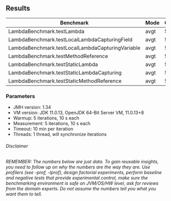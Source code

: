 ## Results

| Benchmark                                        | Mode | Cnt | Score   | Error   | Units |
|--------------------------------------------------|------|-----|---------|---------|-------|
| LambdaBenchmark.testLambda                       | avgt | 5   | 723.322 | 137.002 | ns/op |
| LambdaBenchmark.testLocalLambdaCapturingField    | avgt | 5   | 966.169 | 75.359  | ns/op |
| LambdaBenchmark.testLocalLambdaCapturingVariable | avgt | 5   | 782.056 | 75.814  | ns/op |
| LambdaBenchmark.testMethodReference              | avgt | 5   | 642.433 | 77.998  | ns/op | 
| LambdaBenchmark.testStaticLambda                 | avgt | 5   | 821.021 | 83.398  | ns/op |     
| LambdaBenchmark.testStaticLambdaCapturing        | avgt | 5   | 981.835 | 75.461  | ns/op |
| LambdaBenchmark.testStaticMethodReference        | avgt | 5   | 812.685 | 72.690  | ns/op |

### Parameters

* JMH version: 1.34
* VM version: JDK 11.0.13, OpenJDK 64-Bit Server VM, 11.0.13+8
* Warmup: 5 iterations, 10 s each
* Measurement: 5 iterations, 10 s each
* Timeout: 10 min per iteration
* Threads: 1 thread, will synchronize iterations

###### Disclaimer
_REMEMBER: The numbers below are just data. To gain reusable insights, you need to follow up on why the numbers are the way they
are. Use profilers (see -prof, -lprof), design factorial experiments, perform baseline and negative tests that provide
experimental control, make sure the benchmarking environment is safe on JVM/OS/HW level, ask for reviews from the domain experts.
Do not assume the numbers tell you what you want them to tell._
